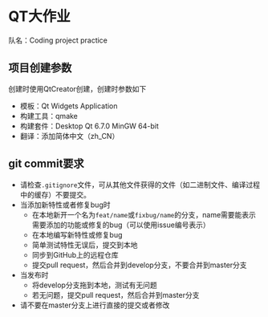 # QT大作业

队名：Coding project practice

## 项目创建参数

创建时使用QtCreator创建，创建时参数如下

- 模板：Qt Widgets Application
- 构建工具：qmake
- 构建套件：Desktop Qt 6.7.0 MinGW 64-bit
- 翻译：添加简体中文（zh_CN）

## git commit要求

- 请检查`.gitignore`文件，可从其他文件获得的文件（如二进制文件、编译过程中的缓存）不要提交。
- 当添加新特性或者修复bug时
  + 在本地新开一个名为`feat/name`或`fixbug/name`的分支，name需要能表示需要添加的功能或修复的bug（可以使用issue编号表示）
  + 在本地编写新特性或修复bug
  + 简单测试特性无误后，提交到本地
  + 同步到GitHub上的远程仓库
  + 提交pull request，然后合并到develop分支，不要合并到master分支
- 当发布时
  + 将develop分支拖到本地，测试有无问题
  + 若无问题，提交pull request，然后合并到master分支
- 请不要在master分支上进行直接的提交或者修改